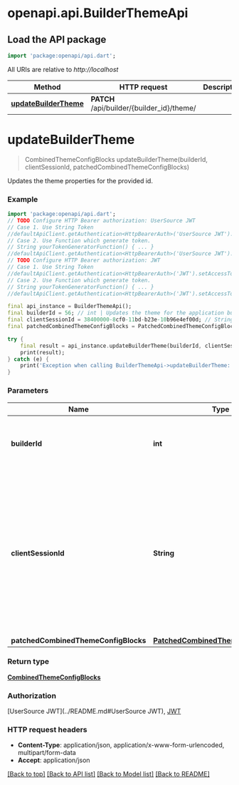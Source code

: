 # openapi.api.BuilderThemeApi

## Load the API package
```dart
import 'package:openapi/api.dart';
```

All URIs are relative to *http://localhost*

Method | HTTP request | Description
------------- | ------------- | -------------
[**updateBuilderTheme**](BuilderThemeApi.md#updatebuildertheme) | **PATCH** /api/builder/{builder_id}/theme/ | 


# **updateBuilderTheme**
> CombinedThemeConfigBlocks updateBuilderTheme(builderId, clientSessionId, patchedCombinedThemeConfigBlocks)



Updates the theme properties for the provided id.

### Example
```dart
import 'package:openapi/api.dart';
// TODO Configure HTTP Bearer authorization: UserSource JWT
// Case 1. Use String Token
//defaultApiClient.getAuthentication<HttpBearerAuth>('UserSource JWT').setAccessToken('YOUR_ACCESS_TOKEN');
// Case 2. Use Function which generate token.
// String yourTokenGeneratorFunction() { ... }
//defaultApiClient.getAuthentication<HttpBearerAuth>('UserSource JWT').setAccessToken(yourTokenGeneratorFunction);
// TODO Configure HTTP Bearer authorization: JWT
// Case 1. Use String Token
//defaultApiClient.getAuthentication<HttpBearerAuth>('JWT').setAccessToken('YOUR_ACCESS_TOKEN');
// Case 2. Use Function which generate token.
// String yourTokenGeneratorFunction() { ... }
//defaultApiClient.getAuthentication<HttpBearerAuth>('JWT').setAccessToken(yourTokenGeneratorFunction);

final api_instance = BuilderThemeApi();
final builderId = 56; // int | Updates the theme for the application builder related to the provided value.
final clientSessionId = 38400000-8cf0-11bd-b23e-10b96e4ef00d; // String | An optional header that marks the action performed by this request as having occurred in a particular client session. Then using the undo/redo endpoints with the same ClientSessionId header this action can be undone/redone.
final patchedCombinedThemeConfigBlocks = PatchedCombinedThemeConfigBlocks(); // PatchedCombinedThemeConfigBlocks | 

try {
    final result = api_instance.updateBuilderTheme(builderId, clientSessionId, patchedCombinedThemeConfigBlocks);
    print(result);
} catch (e) {
    print('Exception when calling BuilderThemeApi->updateBuilderTheme: $e\n');
}
```

### Parameters

Name | Type | Description  | Notes
------------- | ------------- | ------------- | -------------
 **builderId** | **int**| Updates the theme for the application builder related to the provided value. | 
 **clientSessionId** | **String**| An optional header that marks the action performed by this request as having occurred in a particular client session. Then using the undo/redo endpoints with the same ClientSessionId header this action can be undone/redone. | [optional] 
 **patchedCombinedThemeConfigBlocks** | [**PatchedCombinedThemeConfigBlocks**](PatchedCombinedThemeConfigBlocks.md)|  | [optional] 

### Return type

[**CombinedThemeConfigBlocks**](CombinedThemeConfigBlocks.md)

### Authorization

[UserSource JWT](../README.md#UserSource JWT), [JWT](../README.md#JWT)

### HTTP request headers

 - **Content-Type**: application/json, application/x-www-form-urlencoded, multipart/form-data
 - **Accept**: application/json

[[Back to top]](#) [[Back to API list]](../README.md#documentation-for-api-endpoints) [[Back to Model list]](../README.md#documentation-for-models) [[Back to README]](../README.md)

